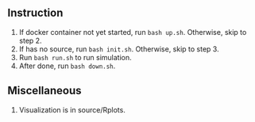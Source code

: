 ## Instruction

1. If docker container not yet started, run `bash up.sh`. Otherwise, skip to step 2.
2. If has no source, run `bash init.sh`. Otherwise, skip to step 3.
3. Run `bash run.sh` to run simulation.
4. After done, run `bash down.sh`.

## Miscellaneous

1. Visualization is in source/Rplots.